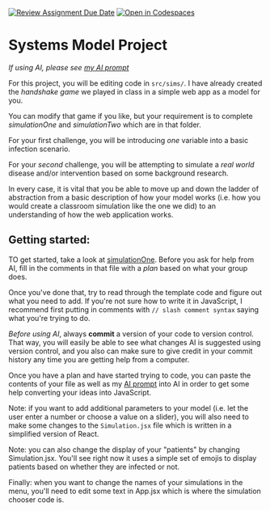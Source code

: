 [![Review Assignment Due Date](https://classroom.github.com/assets/deadline-readme-button-22041afd0340ce965d47ae6ef1cefeee28c7c493a6346c4f15d667ab976d596c.svg)](https://classroom.github.com/a/WLEqCXhW)
[![Open in Codespaces](https://classroom.github.com/assets/launch-codespace-2972f46106e565e64193e422d61a12cf1da4916b45550586e14ef0a7c637dd04.svg)](https://classroom.github.com/open-in-codespaces?assignment_repo_id=18394693)
# Systems Model Project

_If using AI, please see [my AI prompt](./src/sims/ai-prompt.md)_

For this project, you will be editing code in `src/sims/`. I have already created the _handshake game_ we played in class in a simple web app as a model for you.

You can modify that game if you like, but your requirement is to complete _simulationOne_ and _simulationTwo_ which are in that folder.

For your first challenge, you will be introducing _one_ variable into a basic
infection scenario.

For your _second_ challenge, you will be attempting to simulate a _real world_ disease and/or intervention based on some background research.

In every case, it is vital that you be able to move up and down the ladder of abstraction from a basic description of how your model works (i.e. how you would create a classroom simulation like the one we did) to an understanding of how the
web application works.

## Getting started:

TO get started, take a look at [simulationOne](./src/sims/simulationOne/diseaseModel.js). Before you ask for help from AI, fill in the comments in that file with a _plan_ based on what your group does.

Once you've done that, try to read through the template code and figure out what
you need to add. If you're not sure how to write it in JavaScript, I recommend first
putting in comments with `// slash comment syntax` saying what you're trying to do.

_Before using AI_, always **commit** a version of your code to version control. That way, you will easily be able to see what changes AI is suggested using version control, and you also can make sure to give credit in your commit history any time you are getting help from a computer.

Once you have a plan and have started trying to code, you can paste the contents of your file as well as my [AI prompt](./src/sims/ai-prompt.md) into AI in order to get some help converting your ideas into JavaScript.

Note: if you want to add additional parameters to your model (i.e. let the user enter a number or choose a value on a slider), you will also need to make some changes to the `Simulation.jsx` file which is written in a simplified version of
React.

Note: you can also change the display of your "patients" by changing Simulation.jsx. You'll see right now it uses a simple set of emojis to display patients based
on whether they are infected or not.

Finally: when you want to change the names of your simulations in the menu, you'll
need to edit some text in App.jsx which is where the simulation chooser code is.
